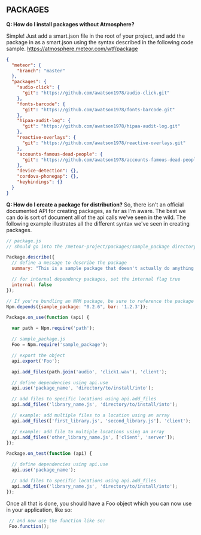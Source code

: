 ## PACKAGES

**Q:  How do I install packages without Atmosphere?**

Simple!  Just add a smart.json file in the root of your project, and add the package in as a smart.json using the syntax described in the following code sample.
https://atmosphere.meteor.com/wtf/package
````json
{
  "meteor": {
    "branch": "master"
  },
  "packages": {
    "audio-click": {
      "git": "https://github.com/awatson1978/audio-click.git"
    },
    "fonts-barcode": {
      "git": "https://github.com/awatson1978/fonts-barcode.git"
    },
    "hipaa-audit-log": {
      "git": "https://github.com/awatson1978/hipaa-audit-log.git"
    },
    "reactive-overlays": {
      "git": "https://github.com/awatson1978/reactive-overlays.git"
    },
    "accounts-famous-dead-people": {
      "git": "https://github.com/awatson1978/accounts-famous-dead-people.git"
    },
    "device-detection": {},
    "cordova-phonegap": {},
    "keybindings": {}
  }
}
````


**Q:  How do I create a package for distribution?**
So, there isn't an official documented API for creating packages, as far as I'm aware.  The best we can do is sort of document all of the api calls we've seen in the wild.  The following example illustrates all the different syntax we've seen in creating packages.


````js
// package.js
// should go into the /meteor-project/packages/sample_package directory

Package.describe({
  // define a message to describe the package
  summary: "This is a sample package that doesn't actually do anything.",

  // for internal dependency packages, set the internal flag true
  internal: false
});

// If you're bundling an NPM package, be sure to reference the package as a dependency
Npm.depends({sample_package: "0.2.6", bar: '1.2.3'});

Package.on_use(function (api) {

  var path = Npm.require('path');

  // sample_package.js
  Foo = Npm.require('sample_package');

  // export the object
  api.export('Foo');

  api.add_files(path.join('audio', 'click1.wav'), 'client');

  // define dependencies using api.use
  api.use('package_name', 'directory/to/install/into');

  // add files to specific locations using api.add_files
  api.add_files('library_name.js', 'directory/to/install/into');

  // example: add multiple files to a location using an array
  api.add_files(['first_library.js', 'second_library.js'], 'client');

  // example: add file to multiple locations using an array
  api.add_files('other_library_name.js', ['client', 'server']);
});

Package.on_test(function (api) {

  // define dependencies using api.use
  api.use('package_name');

  // add files to specific locations using api.add_files
  api.add_files('library_name.js', 'directory/to/install/into');
});
````

Once all that is done, you should have a Foo object which you can now use in your application, like so:

````js
 // and now use the function like so:
 Foo.function();
````


